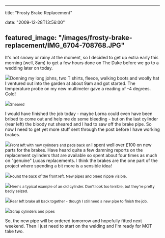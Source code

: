 
---
title: "Frosty Brake Replacement"

date: "2009-12-28T13:56:00"

featured_image: "/images/frosty-brake-replacement/IMG_6704-708768.JPG"
---


It's not snowy or rainy at the moment, so I decided to get up extra early this morning (well, 8am) to get a few hours done on The Duke before we go to a wedding later on today. 

<a href="http://danandtheduke.co.uk/uploaded_images/IMG_6704-708834.JPG"><img src="/images/frosty-brake-replacement/IMG_6704-708768.JPG"/></a>Donning my long johns, two T shirts, fleece, walking boots and woolly hat I ventured out into the garden at about 9am and got started.  The temperature probe on my new multimeter gave a reading of -4 degrees.  Cold!

<a href="http://danandtheduke.co.uk/uploaded_images/IMG_6732-707314.JPG"><img src="/images/frosty-brake-replacement/IMG_6732-707309.JPG"/></a><span style="font-size:85%;">Sheared</span>

I would have finished the job today - maybe Lorna could even have been bribed to come out and help me do some bleeding - but on the last cylinder (rear left) the bloody nut sheared and I had to saw off the brake pipe.  So now I need to get yet more stuff sent through the post before I have working brakes.

<a href="http://danandtheduke.co.uk/uploaded_images/IMG_6718-741302.JPG"><img src="/images/frosty-brake-replacement/IMG_6718-741297.JPG"/></a><span style="font-size:85%;">Front left with new cylinders and pads back on
</span>
I spent well over £100 on new parts for the brakes.  Have heard quite a few damning reports on the replacement cylinders that are available so spent about four times as much on "genuine" Lucas replacements.  I think the brakes are the one part of the project where spending a bit more is a sensible idea!

<a href="http://danandtheduke.co.uk/uploaded_images/IMG_6713-733338.JPG"><img src="/images/frosty-brake-replacement/IMG_6713-733333.JPG"/></a><span style="font-size:85%;">Round the back of the front left.  New pipes and bleed nipple visible.</span>

<a href="http://danandtheduke.co.uk/uploaded_images/IMG_6724-707337.JPG"><img src="/images/frosty-brake-replacement/IMG_6724-707333.JPG"/></a><span style="font-size:85%;">Here's a typical example of an old cylinder.  Don't look too terrible, but they're pretty badly seized.</span>

<a href="http://danandtheduke.co.uk/uploaded_images/IMG_6735-779641.JPG"><img src="/images/frosty-brake-replacement/IMG_6735-779637.JPG"/></a><span style="font-size:85%;">Rear left brake all back together - though I still need a new pipe to finish the job.</span>

<a href="http://danandtheduke.co.uk/uploaded_images/IMG_6737-779617.JPG"><img src="/images/frosty-brake-replacement/IMG_6737-779566.JPG"/></a><span style="font-size:85%;">Scrap cylinders and pipes</span>

So, the new pipe will be ordered tomorrow and hopefully fitted next weekend.  Then I just need to start on the welding and I'm ready for MOT take two.